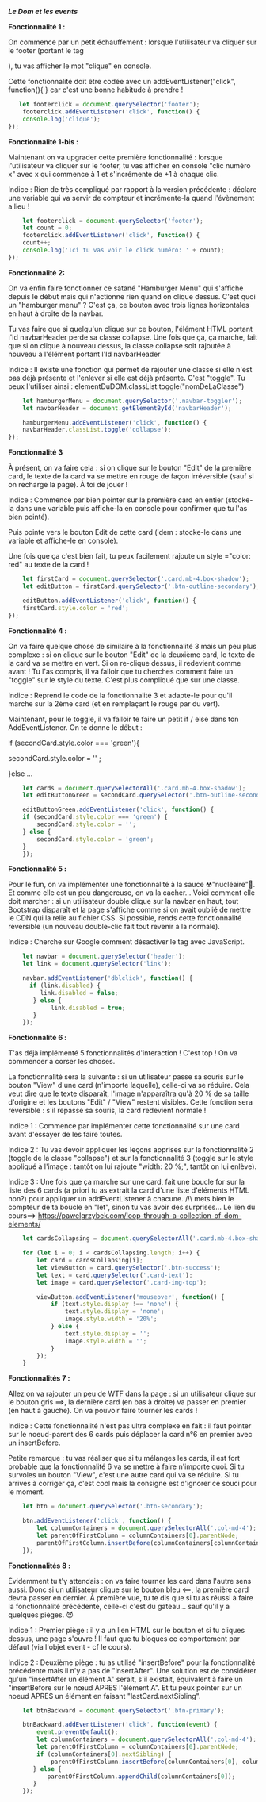 ***Le Dom et les events***


**Fonctionnalité 1 :**

On commence par un petit échauffement : lorsque l'utilisateur va cliquer sur le footer (portant le tag <footer>), tu vas afficher le mot "clique" en console.

Cette fonctionnalité doit être codée avec un addEventListener("click", function(){ } car c'est une bonne habitude à prendre !

```js
   let footerclick = document.querySelector('footer');
    footerclick.addEventListener('click', function() {
    console.log('clique');
});
```
**Fonctionnalité 1-bis :**

Maintenant on va upgrader cette première fonctionnalité : lorsque l'utilisateur va cliquer sur le footer, tu vas afficher en console "clic numéro x" avec x qui commence à 1 et s'incrémente de +1 à chaque clic.

Indice : Rien de très compliqué par rapport à la version précédente : déclare une variable qui va servir de compteur et incrémente-la quand l'évènement a lieu !

```js
    let footerclick = document.querySelector('footer');
    let count = 0;
    footerclick.addEventListener('click', function() {
    count++;
    console.log('Ici tu vas voir le click numéro: ' + count);
});
```
**Fonctionnalité 2:**

On va enfin faire fonctionner ce satané "Hamburger Menu" qui s'affiche depuis le début mais qui n'actionne rien quand on clique dessus. C'est quoi un "hamburger menu" ? C'est ça, ce bouton avec trois lignes horizontales en haut à droite de la navbar.

Tu vas faire que si quelqu'un clique sur ce bouton, l'élément HTML portant l'Id navbarHeader perde sa classe collapse. Une fois que ça, ça marche, fait que si on clique à nouveau dessus, la classe collapse soit rajoutée à nouveau à l'élément portant l'Id navbarHeader

Indice : Il existe une fonction qui permet de rajouter une classe si elle n'est pas déjà présente et l'enlever si elle est déjà présente. C'est "toggle". Tu peux l'utiliser ainsi : elementDuDOM.classList.toggle("nomDeLaClasse")

```js
    let hamburgerMenu = document.querySelector('.navbar-toggler');
    let navbarHeader = document.getElementById('navbarHeader');

    hamburgerMenu.addEventListener('click', function() {
    navbarHeader.classList.toggle('collapse');
});
```
**Fonctionnalité 3**

À présent, on va faire cela : si on clique sur le bouton "Edit" de la première card, le texte de la card va se mettre en rouge de façon irréversible (sauf si on recharge la page). À toi de jouer !

Indice : Commence par bien pointer sur la première card en entier (stocke-la dans une variable puis affiche-la en console pour confirmer que tu l'as bien pointé).

Puis pointe vers le bouton Edit de cette card (idem : stocke-le dans une variable et affiche-le en console).

Une fois que ça c'est bien fait, tu peux facilement rajoute un style ="color: red" au texte de la card !

```js
    let firstCard = document.querySelector('.card.mb-4.box-shadow');
    let editButton = firstCard.querySelector('.btn-outline-secondary');

    editButton.addEventListener('click', function() {
    firstCard.style.color = 'red';
});
```
**Fonctionnalité 4 :**

On va faire quelque chose de similaire à la fonctionnalité 3 mais un peu plus complexe : si on clique sur le bouton "Edit" de la deuxième card, le texte de la card va se mettre en vert. Si on re-clique dessus, il redevient comme avant ! Tu l'as compris, il va falloir que tu cherches comment faire un "toggle" sur le style du texte. C'est plus compliqué que sur une classe.

Indice : Reprend le code de la fonctionnalité 3 et adapte-le pour qu'il marche sur la 2ème card (et en remplaçant le rouge par du vert).

Maintenant, pour le toggle, il va falloir te faire un petit if / else dans ton AddEventListener. On te donne le début :

if (secondCard.style.color === 'green'){

secondCard.style.color = '' ;

}else …

```js
    let cards = document.querySelectorAll('.card.mb-4.box-shadow');
    let editButtonGreen = secondCard.querySelector('.btn-outline-secondary');

    editButtonGreen.addEventListener('click', function() {
    if (secondCard.style.color === 'green') {
        secondCard.style.color = '';
    } else {
        secondCard.style.color = 'green';
    }
    });
```
**Fonctionnalité 5 :**

Pour le fun, on va implémenter une fonctionnalité à la sauce ☢"nucléaire"🤯. Et comme elle est un peu dangereuse, on va la cacher… Voici comment elle doit marcher : si un utilisateur double clique sur la navbar en haut, tout Bootstrap disparaît et la page s'affiche comme si on avait oublié de mettre le CDN qui la relie au fichier CSS. Si possible, rends cette fonctionnalité réversible (un nouveau double-clic fait tout revenir à la normale).

Indice : Cherche sur Google comment désactiver le tag <link> avec JavaScript.

```js
    let navbar = document.querySelector('header');
    let link = document.querySelector('link');

    navbar.addEventListener('dblclick', function() {
      if (link.disabled) {
         link.disabled = false;
       } else {
            link.disabled = true;
       }
    });
```
**Fonctionnalité 6 :**

T'as déjà implémenté 5 fonctionnalités d'interaction ! C'est top ! On va commencer à corser les choses.

La fonctionnalité sera la suivante : si un utilisateur passe sa souris sur le bouton "View" d'une card (n'importe laquelle), celle-ci va se réduire. Cela veut dire que le texte disparaît, l'image n'apparaîtra qu'à 20 % de sa taille d'origine et les boutons "Edit" / "View" restent visibles. Cette fonction sera réversible : s'il repasse sa souris, la card redevient normale !

Indice 1 : Commence par implémenter cette fonctionnalité sur une card avant d'essayer de les faire toutes.

Indice 2 : Tu vas devoir appliquer les leçons apprises sur la fonctionnalité 2 (toggle de la classe "collapse") et sur la fonctionnalité 3 (toggle sur le style appliqué à l'image : tantôt on lui rajoute "width: 20 %;", tantôt on lui enlève).

Indice 3 : Une fois que ça marche sur une card, fait une boucle for sur la liste des 6 cards (a priori tu as extrait la card d'une liste d'éléments HTML non?) pour appliquer un addEventListener à chacune. /!\ mets bien le compteur de ta boucle en "let", sinon tu vas avoir des surprises… Le lien du cours==> https://pawelgrzybek.com/loop-through-a-collection-of-dom-elements/

```js
    let cardsCollapsing = document.querySelectorAll('.card.mb-4.box-shadow');

    for (let i = 0; i < cardsCollapsing.length; i++) {
        let card = cardsCollapsing[i];
        let viewButton = card.querySelector('.btn-success');
        let text = card.querySelector('.card-text');
        let image = card.querySelector('.card-img-top');

        viewButton.addEventListener('mouseover', function() {
            if (text.style.display !== 'none') {
                text.style.display = 'none';
                image.style.width = '20%';
            } else {
                text.style.display = '';
                image.style.width = '';
            }
        });
    }
```
**Fonctionnalités 7 :**

Allez on va rajouter un peu de WTF dans la page : si un utilisateur clique sur le bouton gris ==>, la dernière card (en bas à droite) va passer en premier (en haut à gauche). On va pouvoir faire tourner les cards !

Indice : Cette fonctionnalité n'est pas ultra complexe en fait : il faut pointer sur le noeud-parent des 6 cards puis déplacer la card n°6 en premier avec un insertBefore.

Petite remarque : tu vas réaliser que si tu mélanges les cards, il est fort probable que la fonctionnalité 6 va se mettre à faire n'importe quoi. Si tu survoles un bouton "View", c'est une autre card qui va se réduire. Si tu arrives à corriger ça, c'est cool mais la consigne est d'ignorer ce souci pour le moment.
```js
    let btn = document.querySelector('.btn-secondary');

    btn.addEventListener('click', function() {
        let columnContainers = document.querySelectorAll('.col-md-4');
        let parentOfFirstColumn = columnContainers[0].parentNode;
        parentOfFirstColumn.insertBefore(columnContainers[columnContainers.length - 1], columnContainers[0]);
    });
```

**Fonctionnalités 8 :**

Évidemment tu t'y attendais : on va faire tourner les card dans l'autre sens aussi. Donc si un utilisateur clique sur le bouton bleu <==, la première card devra passer en dernier. À première vue, tu te dis que si tu as réussi à faire la fonctionnalité précédente, celle-ci c'est du gateau... sauf qu'il y a quelques pièges. 😈

Indice 1 : Premier piège : il y a un lien HTML sur le bouton et si tu cliques dessus, une page s'ouvre ! Il faut que tu bloques ce comportement par défaut (via l'objet event - cf le cours).

Indice 2 : Deuxième piège : tu as utilisé "insertBefore" pour la fonctionnalité précédente mais il n'y a pas de "insertAfter". Une solution est de considérer qu'un "insertAfter un élément A" serait, s'il existait, équivalent à faire un "insertBefore sur le nœud APRES l'élément A". Et tu peux pointer sur un noeud APRES un élément en faisant "lastCard.nextSibling".

```js
    let btnBackward = document.querySelector('.btn-primary');

    btnBackward.addEventListener('click', function(event) {
        event.preventDefault();
        let columnContainers = document.querySelectorAll('.col-md-4');
        let parentOfFirstColumn = columnContainers[0].parentNode;
        if (columnContainers[0].nextSibling) {
            parentOfFirstColumn.insertBefore(columnContainers[0], columnContainers[columnContainers.length - 1].nextSibling);
       } else {
           parentOfFirstColumn.appendChild(columnContainers[0]);
       }
    });
```


